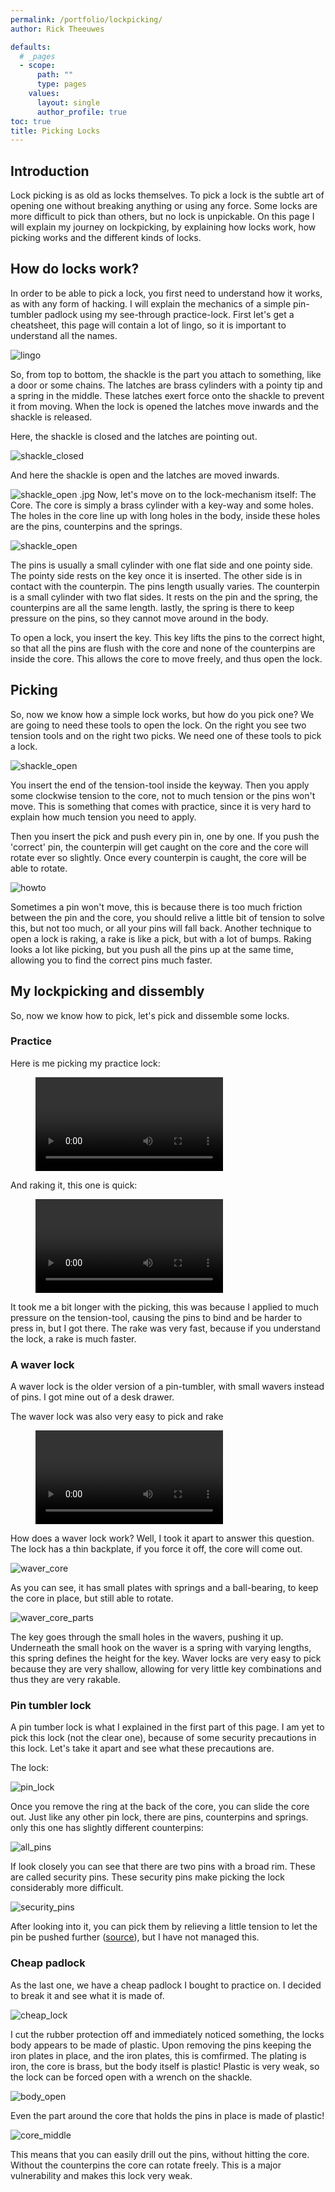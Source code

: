 ```yaml
---
permalink: /portfolio/lockpicking/
author: Rick Theeuwes

defaults:
  # _pages
  - scope:
      path: ""
      type: pages
    values:
      layout: single
      author_profile: true
toc: true
title: Picking Locks
---
```


## Introduction

Lock picking is as old as locks themselves. To pick a lock is the subtle art of opening one without breaking anything or using any force. Some locks are more difficult to pick than others, but no lock is unpickable. On this page I will explain my journey on lockpicking, by explaining how locks work, how picking works and the different kinds of locks.

## How do locks work?

In order to be able to pick a lock, you first need to understand how it works, as with any form of hacking. I will explain the mechanics of a simple pin-tumbler padlock using my see-through practice-lock. First let's get a cheatsheet, this page will contain a lot of lingo, so it is important to understand all the names.

![lingo](https://raw.githubusercontent.com/Riqky/riqky.github.io/master/assets/images/lock/anatomy.jpg)

So, from top to bottom, the shackle is the part you attach to something, like a door or some chains. The latches are brass cylinders with a pointy tip and a spring in the middle. These latches exert force onto the shackle to prevent it from moving. When the lock is opened the latches move inwards and the shackle is released.

Here, the shackle is closed and the latches are pointing out.

![shackle_closed](https://raw.githubusercontent.com/Riqky/riqky.github.io/master/assets/images/lock/shackle_closed.jpg)

And here the shackle is open and the latches are moved inwards.

![shackle_open](https://raw.githubusercontent.com/Riqky/riqky.github.io/master/assets/images/lock/shackle_open)
.jpg
Now, let's move on to the lock-mechanism itself: The Core. The core is simply a brass cylinder with a key-way and some holes. The holes in the core line up with long holes in the body, inside these holes are the pins, counterpins and the springs.

![shackle_open](https://raw.githubusercontent.com/Riqky/riqky.github.io/master/assets/images/lock/pins.jpg)

The pins is usually a small cylinder with one flat side and one pointy side. The pointy side rests on the key once it is inserted. The other side is in contact with the counterpin. The pins length usually varies. The counterpin is a small cylinder with two flat sides. It rests on the pin and the spring, the counterpins are all the same length. lastly, the spring is there to keep pressure on the pins, so they cannot move around in the body.

To open a lock, you insert the key. This key lifts the pins to the correct hight, so that all the pins are flush with the core and none of the counterpins are inside the core. This allows the core to move freely, and thus open the lock.

## Picking

So, now we know how a simple lock works, but how do you pick one? We are going to need these tools to open the lock. On the right you see two tension tools and on the right two picks. We need one of these tools to pick a lock.

![shackle_open](https://raw.githubusercontent.com/Riqky/riqky.github.io/master/assets/images/lock/tools.jpg)

You insert the end of the tension-tool inside the keyway. Then you apply some clockwise tension to the core, not to much tension or the pins won't move. This is something that comes with practice, since it is very hard to explain how much tension you need to apply.

Then you insert the pick and push every pin in, one by one. If you push the 'correct' pin, the counterpin will get caught on the core and the core will rotate ever so slightly. Once every counterpin is caught, the core will be able to rotate.

![howto](https://raw.githubusercontent.com/Riqky/riqky.github.io/master/assets/images/lock/howto.gif)

Sometimes a pin won't move, this is because there is too much friction between the pin and the core, you should relive a little bit of tension to solve this, but not too much, or all your pins will fall back. 
Another technique to open a lock is raking, a rake is like a pick, but with a lot of bumps. Raking looks a lot like picking, but you push all the pins up at the same time, allowing you to find the correct pins much faster.


## My lockpicking and dissembly

So, now we know how to pick, let's pick and dissemble some locks.

### Practice

Here is me picking my practice lock:

<figure class="video_container">
  <video controls="true" allowfullscreen="true">
    <source src="https://raw.githubusercontent.com/Riqky/riqky.github.io/master/assets/images/lock/practice_pick.mp4" type="video/mp4">
  </video>
</figure>

And raking it, this one is quick:

<figure class="video_container">
  <video controls="true" allowfullscreen="true">
    <source src="https://raw.githubusercontent.com/Riqky/riqky.github.io/master/assets/images/lock/practice_rake.mp4" type="video/mp4">
  </video>
</figure>

It took me a bit longer with the picking, this was because I applied to much pressure on the tension-tool, causing the pins to bind and be harder to press in, but I got there. The rake was very fast, because if you understand the lock, a rake is much faster.

### A waver lock

A waver lock is the older version of a pin-tumbler, with small wavers instead of pins. I got mine out of a desk drawer.

The waver lock was also very easy to pick and rake

<figure class="video_container">
  <video controls="true" allowfullscreen="true">
    <source src="https://raw.githubusercontent.com/Riqky/riqky.github.io/master/assets/images/lock/waver_rake.mp4" type="video/mp4">
  </video>
</figure>

How does a waver lock work? Well, I took it apart to answer this question. The lock has a thin backplate, if you force it off, the core will come out.

![waver_core](https://raw.githubusercontent.com/Riqky/riqky.github.io/master/assets/images/lock/waver_core.jpg)

As you can see, it has small plates with springs and a ball-bearing, to keep the core in place, but still able to rotate.

![waver_core_parts](https://raw.githubusercontent.com/Riqky/riqky.github.io/master/assets/images/lock/waver_core_parts.jpg)

The key goes through the small holes in the wavers, pushing it up. Underneath the small hook on the waver is a spring with varying lengths, this spring defines the height for the key. Waver locks are very easy to pick because they are very shallow, allowing for very little key combinations and thus they are very rakable.

### Pin tumbler lock

A pin tumber lock is what I explained in the first part of this page. I am yet to pick this lock (not the clear one), because of some security precautions in this lock. Let's take it apart and see what these precautions are.

The lock:

![pin_lock](https://raw.githubusercontent.com/Riqky/riqky.github.io/master/assets/images/lock/pin_lock.jpg)

Once you remove the ring at the back of the core, you can slide the core out. Just like any other pin lock, there are pins, counterpins and springs. only this one has slightly different counterpins:

![all_pins](https://raw.githubusercontent.com/Riqky/riqky.github.io/master/assets/images/lock/all_pins.jpg)

If look closely you can see that there are two pins with a broad rim. These are called security pins. These security pins make picking the lock considerably more difficult.

![security_pins](https://raw.githubusercontent.com/Riqky/riqky.github.io/master/assets/images/lock/security_pins.gif)

After looking into it, you can pick them by relieving a little tension to let the pin be pushed further ([source](https://www.art-of-lockpicking.com/security-pins/)), but I have not managed this.

### Cheap padlock

As the last one, we have a cheap padlock I bought to practice on. I decided to break it and see what it is made of.

![cheap_lock](https://raw.githubusercontent.com/Riqky/riqky.github.io/master/assets/images/lock/cheap_lock.jpg)

I cut the rubber protection off and immediately noticed something, the locks body appears to be made of plastic. Upon removing the pins keeping the iron plates in place, and the iron plates, this is comfirmed. The plating is iron, the core is brass, but the body itself is plastic! Plastic is very weak, so the lock can be forced open with a wrench on the shackle.

![body_open](https://raw.githubusercontent.com/Riqky/riqky.github.io/master/assets/images/lock/body_open.jpg)

Even the part around the core that holds the pins in place is made of plastic!

![core_middle](https://raw.githubusercontent.com/Riqky/riqky.github.io/master/assets/images/lock/core_middle.jpg)

This means that you can easily drill out the pins, without hitting the core. Without the counterpins the core can rotate freely. This is a major vulnerability and makes this lock very weak.